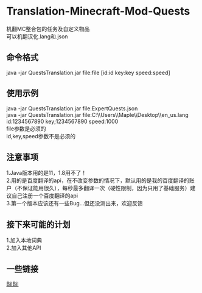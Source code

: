 # Translation-Minecraft-Mod-Quests
机翻MC整合包的任务及自定义物品  
可以机翻汉化.lang和.json
## 命令格式  
java -jar QuestsTranslation.jar file:file [id:id key:key speed:speed]  
## 使用示例  
java -jar QuestsTranslation.jar file:ExpertQuests.json  
java -jar QuestsTranslation.jar file:C:\\\Users\\\Maple\\\Desktop\\\en_us.lang id:1234567890 key;1234567890 speed:1000  
file参数是必须的  
id,key,speed参数不是必须的  
## 注意事项  
1.Java版本用的是11，1.8用不了！  
2.用的是百度翻译的api，在不改变参数的情况下，默认用的是我的百度翻译的账户（不保证能用很久），每秒最多翻译一次（硬性限制，因为只用了基础服务）建议自己注册一个百度翻译的api  
3.第一个版本应该还有一些Bug...但还没测出来，欢迎反馈  
## 接下来可能的计划  
1.加入本地词典  
2.加入其他API  
## 一些链接
[BilBil](https://www.bilibili.com/read/cv16729313)
